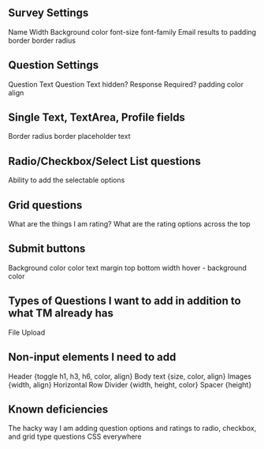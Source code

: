 ## Survey Settings
Name
Width
Background color
font-size
font-family
Email results to
padding
border
border radius

## Question Settings
Question Text
Question Text hidden?
Response Required?
padding
color
align

## Single Text, TextArea, Profile fields
Border radius
border
placeholder text

<!-- I may remove profile field type questions from the app entirely -->
<!-- ## Profile fields question
Which profile fields to include?
If email address is unknown, add as subscriber? -->

## Radio/Checkbox/Select List questions
Ability to add the selectable options
<!-- For checkbox question, is the option prechecked? -->

## Grid questions
What are the things I am rating?
What are the rating options across the top

## Submit buttons
Background color
color
text
margin top bottom
width
hover - background color

## Types of Questions I want to add in addition to what TM already has
File Upload

## Non-input elements I need to add
Header {toggle h1, h3, h6, color, align}
Body text {size, color, align}
Images {width, align}
Horizontal Row Divider {width, height, color}
Spacer {height}

## Known deficiencies
The hacky way I am adding question options and ratings to radio, checkbox, and grid type questions
CSS everywhere